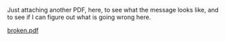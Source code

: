 Just attaching another PDF, here, to see what the message looks like,
and to see if I can figure out what is going wrong here.


[broken.pdf](./broken.pdf)